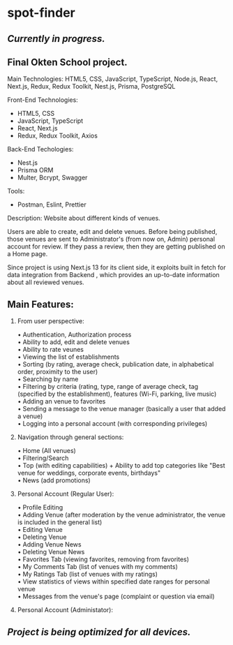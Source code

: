 # spot-finder

## _Currently in progress._
## Final Okten School project.

Main Technologies:
HTML5, CSS, JavaScript, TypeScript, Node.js, React, Next.js, Redux, Redux Toolkit, Nest.js, Prisma, PostgreSQL

Front-End Technologies:
- HTML5, CSS
- JavaScript, TypeScript
- React, Next.js
- Redux, Redux Toolkit, Axios

Back-End Techologies:
- Nest.js
- Prisma ORM
- Multer, Bcrypt, Swagger

Tools:
- Postman, Eslint, Prettier

Description:
Website about different kinds of venues. 

Users are able to create, edit and delete venues. Before being published, those venues are sent to Administrator's (from now on, Admin) personal account for review.
If they pass a review, then they are getting published on a Home page.

Since project is using Next.js 13 for its client side, it exploits built in fetch for data integration from Backend , which provides an up-to-date information about all reviewed venues.

## Main Features:

 1) From user perspective:

    • Authentication, Authorization process
    <br/>
    • Ability to add, edit and delete venues
    <br/>
    • Ability to rate veunes
    <br/>
    • Viewing the list of establishments
    <br/>
    • Sorting (by rating, average check, publication date, in alphabetical order, proximity to the user)
    <br/>
    • Searching by name
    <br/>
    • Filtering by criteria (rating, type, range of average check, tag (specified by the establishment), features (Wi-Fi, parking, live music)
    <br/>
    • Adding an venue to favorites
    <br/>
    • Sending a message to the venue manager (basically a user that added a venue)
    <br/>
    • Logging into a personal account (with corresponding privileges)
  
  
2) Navigation through general sections:

    • Home (All venues)
    <br/>
    • Filtering/Search
    <br/>
    • Top (with editing capabilities) + Ability to add top categories like "Best venue for weddings, corporate events, birthdays"
    <br/>
    • News (add promotions)
 
 
3) Personal Account (Regular User):

    • Profile Editing
    <br/>
    • Adding Venue (after moderation by the venue administrator, the venue is included in the general list)
    <br/>
    • Editing Venue
    <br/>
    • Deleting Venue
    <br/>
    • Adding Venue News
    <br/>
    • Deleting Venue News
    <br/>
    • Favorites Tab (viewing favorites, removing from favorites)
    <br/>
    • My Comments Tab (list of venues with my comments)
    <br/>
    • My Ratings Tab (list of venues with my ratings)
    <br/>
    • View statistics of views within specified date ranges for personal venue
    <br/>
    • Messages from the venue's page (complaint or question via email)
    
4) Personal Account (Administator):
    

## _Project is being optimized for all devices._
